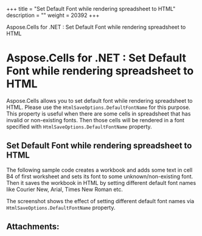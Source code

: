 +++
title = "Set Default Font while rendering spreadsheet to HTML" 
description = "" 
weight = 20392 
+++

Aspose.Cells for .NET : Set Default Font while rendering spreadsheet to HTML  

# Aspose.Cells for .NET : Set Default Font while rendering spreadsheet to HTML


Aspose.Cells allows you to set default font while rendering spreadsheet to HTML. Please use the `HtmlSaveOptions.DefaultFontName` for this purpose. This property is useful when there are some cells in spreadsheet that has invalid or non-existing fonts. Then those cells will be rendered in a font specified with `HtmlSaveOptions.DefaultFontName` property.

## Set Default Font while rendering spreadsheet to HTML

The following sample code creates a workbook and adds some text in cell B4 of first worksheet and sets its font to some unknown/non-existing font. Then it saves the workbook in HTML by setting different default font names like Courier New, Arial, Times New Roman etc.

The screenshot shows the effect of setting different default font names via `HtmlSaveOptions.DefaultFontName` property.



## Attachments:


